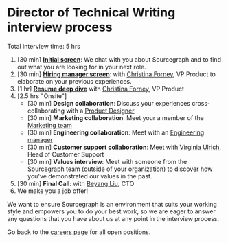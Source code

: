 # Director of Technical Writing interview process

Total interview time: 5 hrs

1. [30 min] **[Initial screen](../initial_screen.md)**: We chat with you about Sourcegraph and to find out what you are looking for in your next role.
1. [30 min] **[Hiring manager screen](../hm_intro_call.md)**: with [Christina Forney](../../../../company/team/index.md#christina-forney-she-her), VP Product to elaborate on your previous experiences.
1. [1 hr] **[Resume deep dive](https://about.sourcegraph.com/handbook/talent/types_of_interviews#sts=Resume%20deep%20dive)** with [Christina Forney](../../../../company/team/index.md#christina-forney-she-her), VP Product
1. [2.5 hrs "Onsite"]
   - [30 min] **Design collaboration**: Discuss your experiences cross-collaborating with a [Product Designer](https://about.sourcegraph.com/handbook/product/product_org)
   - [30 min] **Marketing collaboration**: Meet your a member of the [Marketing team](https://about.sourcegraph.com/handbook/marketing#members)
   - [30 min] **Engineering collaboration**: Meet with an [Engineering manager](https://about.sourcegraph.com/handbook/engineering/eng_org#planned-organization)
   - [30 min] **Customer support collaboration**: Meet with [Virginia Ulrich](https://about.sourcegraph.com/handbook/support/virginia-readme), Head of Customer Support
   - [30 min] **Values interview**: Meet with someone from the Sourcegraph team (outside of your organization) to discover how you've demonstrated our values in the past.
1. [30 min] **Final Call**: with [Beyang Liu](../../../../company/team/index.md#beyang-liu), CTO
1. We make you a job offer!

We want to ensure Sourcegraph is an environment that suits your working style and empowers you to do your best work, so we are eager to answer any questions that you have about us at any point in the interview process.

Go back to the [careers page](https://boards.greenhouse.io/sourcegraph91) for all open positions.
